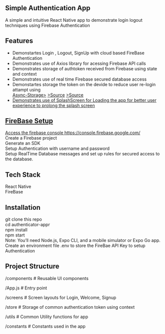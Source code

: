 ## Simple Authentication App<br/>
A simple and intuitive React Native app to demonstrate login logout techniques using Firebase Authentication <br/>


## Features<br/>
<ul>
    <li>Demonstartes Login , Logout, SignUp  with cloud based FireBase Authentication</li>
    <li>Demonstrates use of Axios library for acessing Firebase API calls </li>
    <li>Demonstrates storage of authtoken received from Firebase using state and context</li>
    <li>Demonstrates use of real time Firebase secured database access </li>
    <li>Demonstartes storage the token on the devide to reduce user re-login attampt using <br/>
    <a href ="https://react-native-async-storage.github.io/async-storage/docs/install/">Async-Storage></a>
    <a href ="https://github.com/react-native-async-storage/async-storage/tree/main/packages/default-storage">>Source</a>
    <a href ="https://reactnative.directory/?search=storage">>Source</a>
    <a href ="https://reactnative.dev/docs/asyncstorage"/></li>
    <li> Demonstrates use of SplashScreen for Loading the app for better user experience to prolong the splash screen</li>
</ul>

## FireBase Setup <br/>
Access the firebase console https://console.firebase.google.com/<br/>
Create a Firebase project <br/>
Generate an SDK <br/>
Setup Authentication with username and password <br/>
Setup RealTime Database messages and set up rules for secured access to the database.<br/>



## Tech Stack<br/>
React Native<br/>
FireBase <br/>

## Installation<br/>
git clone this repo<br/>
cd authenticator-appr<br/>
npm install<br/>
npm start<br/>
Note: You’ll need Node.js, Expo CLI, and a mobile simulator or Expo Go app.<br/>
Create an environment file .env to store the FireBae API Key to setup Authentication

## Project Structure <br/>

/components      # Reusable UI components <br/>
 
/App.js          # Entry point  <br/>

/screens         # Screen layouts for Login, Welcome, Signup <br/>

/store           # Storage of common authentication token using context <br/>

/utils           # Common Utility functions for app <br/>

/constants       # Constants used in the app <br/>

